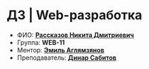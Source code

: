 # ДЗ | Web-разработка


- ФИО: **[Рассказов Никита Дмитриевич](https://t.me/spectr556)**
- Группа: **WEB-11**
- Ментор: **[Эмиль Аглямзянов](https://t.me/emildzy)**
- Преподаватель: **[Динар Сабитов](https://t.me/ziontab)**